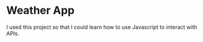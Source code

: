 # Weather App
I used this project so that I could learn how to use Javascript to interact with APIs.
